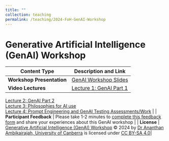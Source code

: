 ```yaml
---
title: ""
collection: teaching
permalink: /teaching/2024-FoH-GenAI-Workshop
---
```


# Generative Artificial Intelligence (GenAI) Workshop 

| Content Type            | Description and Link |
|------------------------|-------------------------------------|
| **Workshop Presentation**     | [GenAI Workshop Slides](GenAI/Ambikairajah_FoH_GenAI_Workshop_2024.pdf) |
| **Video Lectures**     | [Lecture 1: GenAI Part 1](https://youtu.be/Hdz1stBY5ag)  
[Lecture 2: GenAI Part 2](https://youtu.be/bh_BvZD8mrE)  
[Lecture 3: Philosophies for AI use](https://youtu.be/wD-6viUk2Ys)  
[Lecture 4: Prompt Engineering and GenAI Testing Assessments/Work](https://youtu.be/mJklI-DgPSE) |
| **Participant Feedback**   | Please take 1-2 minutes to [complete this feedback form](https://forms.office.com/r/kmEq54qWtG) and share your experiences about this GenAI workshop |
| **License**   | [Generative Artificial Intelligence (GenAI) Workshop](https://ananthanambikairajah.com/teaching/) © 2024 by [Dr Ananthan Ambikairajah, University of Canberra](https://ananthanambikairajah.com/) is licensed under [CC BY-SA 4.0](https://creativecommons.org/licenses/by-sa/4.0/)|